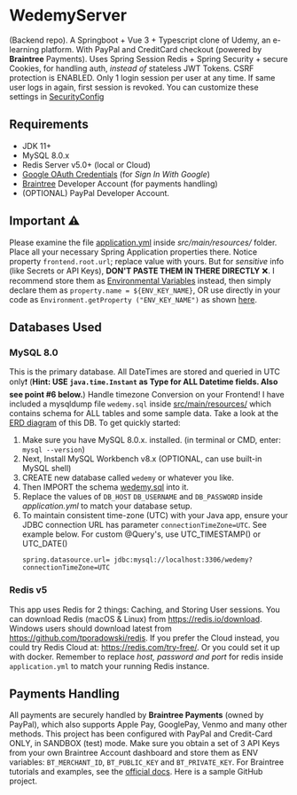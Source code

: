 # WedemyServer

(Backend repo). A Springboot + Vue 3 + Typescript clone of Udemy, an e-learning platform. With PayPal and CreditCard
checkout
(powered by **Braintree** Payments). Uses Spring Session Redis + Spring Security + secure Cookies, for handling auth,
_instead of_ stateless JWT Tokens. CSRF protection is ENABLED. Only 1 login session per user at any time. If same user
logs in again, first session is revoked. You can customize these settings
in [SecurityConfig](src/main/java/com/davistiba/wedemyserver/config/SecurityConfig.java)

## Requirements

- JDK 11+
- MySQL 8.0.x
- Redis Server v5.0+ (local or Cloud)
- [Google OAuth Credentials](https://console.developers.google.com/apis/credentials) (for _Sign In With Google_)
- [Braintree](https://developer.paypal.com/braintree/docs) Developer Account (for payments handling)
- (OPTIONAL) PayPal Developer Account.

## Important ⚠

Please examine the file [application.yml](src/main/resources/application.yml) inside *src/main/resources/*
folder. Place all your necessary Spring Application properties there. Notice property `frontend.root.url`; replace value
with yours. But for _sensitive_ info (like Secrets or API Keys), **DON'T PASTE THEM IN THERE DIRECTLY** ❌. I recommend
store them as [Environmental Variables](https://www.baeldung.com/properties-with-spring) instead, then simply declare
them as `property.name = ${ENV_KEY_NAME}`, OR use directly in your code as `Environment.getProperty ("ENV_KEY_NAME")`
as shown [here](src/main/java/com/davistiba/wedemyserver/config/BraintreeConfig.java).

## Databases Used

### MySQL 8.0

This is the primary database. All DateTimes are stored and queried in UTC only❗ (**Hint:
USE `java.time.Instant` as Type for ALL Datetime fields. Also see point #6 below.**) Handle timezone Conversion on your
Frontend! I have included a mysqldump file `wedemy.sql` inside [src/main/resources/](src/main/resources) which contains
schema for ALL tables and some sample data. Take a look at the [ERD diagram](src/main/resources/wedemy_db_erd.png) of
this DB. To get quickly started:

1. Make sure you have MySQL 8.0.x. installed. (in terminal or CMD, enter: `mysql --version`)
2. Next, Install MySQL Workbench v8.x (OPTIONAL, can use built-in MySQL shell)
3. CREATE new database called `wedemy` or whatever you like.
4. Then IMPORT the schema [wedemy.sql](src/main/resources/wedemy.sql) into it.
5. Replace the values of `DB_HOST` `DB_USERNAME` and `DB_PASSWORD` inside _application.yml_ to match your database
   setup.
6. To maintain consistent time-zone (UTC) with your Java app, ensure your JDBC connection URL has
   parameter `connectionTimeZone=UTC`. See example below. For custom @Query's, use UTC_TIMESTAMP() or UTC_DATE()
   ```properties
   spring.datasource.url= jdbc:mysql://localhost:3306/wedemy?connectionTimeZone=UTC
   ```

### Redis v5

This app uses Redis for 2 things: Caching, and Storing User sessions. You can download Redis (macOS & Linux)
from https://redis.io/download. Windows users should download latest from https://github.com/tporadowski/redis. If you
prefer the Cloud instead, you could try Redis Cloud at: https://redis.com/try-free/. Or you could set it up with docker.
Remember to replace _host, password and port_ for redis inside `application.yml` to match your running Redis instance.

## Payments Handling

All payments are securely handled by **Braintree Payments** (owned by PayPal), which also supports Apple Pay, GooglePay,
Venmo and many other methods. This project has been configured with PayPal and Credit-Card ONLY, in SANDBOX (test) mode.
Make sure you obtain a set of 3 API Keys from your own Braintree Account dashboard and store them as ENV
variables: `BT_MERCHANT_ID`, `BT_PUBLIC_KEY` and `BT_PRIVATE_KEY`. For Braintree tutorials and examples, see
the [official docs](https://developer.paypal.com/braintree/docs). Here is a sample GitHub project.
